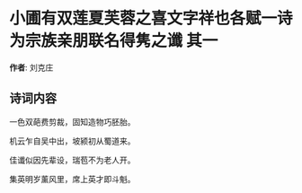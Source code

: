 # 小圃有双莲夏芙蓉之喜文字祥也各赋一诗为宗族亲朋联名得隽之谶  其一

**作者**: 刘克庄

## 诗词内容

一色双葩费剪裁，固知造物巧胚胎。

机云乍自吴中出，坡颍初从蜀道来。

佳谶似因先辈设，瑞苞不为老人开。

集英明岁薰风里，席上英才即斗魁。

